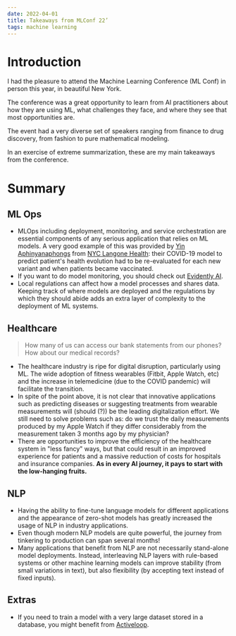 ```yaml
---
date: 2022-04-01
title: Takeaways from MLConf 22’
tags: machine learning
---
```


# Introduction

I had the pleasure to attend the Machine Learning Conference (ML Conf) in person this year, in beautiful New York.

The conference was a great opportunity to learn from AI practitioners about how they are using ML, what challenges they face, and where they see that most opportunities are.

The event had a very diverse set of speakers ranging from finance to drug discovery, from fashion to pure mathematical modeling.

In an exercise of extreme summarization, these are my main takeaways from the conference.

# Summary

## ML Ops

- MLOps including deployment, monitoring, and service orchestration are essential components of any serious application that relies on ML models. A very good example of this was provided by [Yin Aphinyanaphongs](https://mlconf.com/speakers/yin-aphinyanaphongs/) from [NYC Langone Health](https://nyulangone.org/): their COVID-19 model to predict patient's health evolution had to be re-evaluated for each new variant and when patients became vaccinated.
- If you want to do model monitoring, you should check out [Evidently AI](https://evidentlyai.com/).
- Local regulations can affect how a model processes and shares data. Keeping track of where models are deployed and the regulations by which they should abide adds an extra layer of complexity to the deployment of ML systems.

## Healthcare

> How many of us can access our bank statements from our phones? How about our medical records?
>
- The healthcare industry is ripe for digital disruption, particularly using ML. The wide adoption of fitness wearables (Fitbit, Apple Watch, etc) and the increase in telemedicine (due to the COVID pandemic) will facilitate the transition.
- In spite of the point above, it is not clear that innovative applications such as predicting diseases or suggesting treatments from wearable measurements will (should (?)) be the leading digitalization effort. We still need to solve problems such as: do we trust the daily measurements produced by my Apple Watch if they differ considerably from the measurement taken 3 months ago by my physician?
- There are opportunities to improve the efficiency of the healthcare system in "less fancy" ways, but that could result in an improved experience for patients and a massive reduction of costs for hospitals and insurance companies. **As in every AI journey, it pays to start with the low-hanging fruits.**

## NLP

- Having the ability to fine-tune language models for different applications and the appearance of zero-shot models has greatly increased the usage of NLP in industry applications.
- Even though modern NLP models are quite powerful, the journey from tinkering to production can span several months!
- Many applications that benefit from NLP are not necessarily stand-alone model deployments. Instead, interleaving NLP layers with rule-based systems or other machine learning models can improve stability (from small variations in text), but also flexibility (by accepting text instead of fixed inputs).

## Extras

- If you need to train a model with a very large dataset stored in a database, you might benefit from [Activeloop](https://www.activeloop.ai/).
